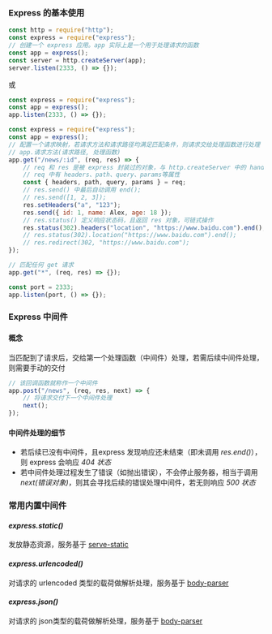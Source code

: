 ### Express 的基本使用

```js
const http = require("http");
const express = require("express");
// 创建一个 express 应用。app 实际上是一个用于处理请求的函数
const app = express();
const server = http.createServer(app);
server.listen(2333, () => {});
```

或

```js
const express = require("express");
const app = express();
app.listen(2333, () => {});
```

```js
const express = require("express");
const app = express();
// 配置一个请求映射，若请求方法和请求路径均满足匹配条件，则请求交给处理函数进行处理
// app.请求方法(请求路径, 处理函数)
app.get("/news/:id", (req, res) => {
	// req 和 res 是被 express 封装过的对象，与 http.createServer 中的 handler 不一样
    // req 中有 headers、path、query、params等属性
    const { headers, path, query, params } = req;
    // res.send() 中最后自动调用 end();
    // res.send([1, 2, 3]);
    res.setHeaders("a", "123");
    res.send({ id: 1, name: Alex, age: 18 });
    // res.status() 定义响应状态码，且返回 res 对象，可链式操作
    res.status(302).headers("location", "https://www.baidu.com").end();
    // res.status(302).location("https://www.baidu.com").end();
    // res.redirect(302, "https://www.baidu.com");
});

// 匹配任何 get 请求
app.get("*", (req, res) => {});

const port = 2333;
app.listen(port, () => {});
```



### Express 中间件

#### 概念

当匹配到了请求后，交给第一个处理函数（中间件）处理，若需后续中间件处理，则需要手动的交付

```js
// 该回调函数就称作一个中间件
app.post("/news", (req, res, next) => {
    // 将请求交付下一个中间件处理
    next();
});
```



#### 中间件处理的细节

- 若后续已没有中间件，且express 发现响应还未结束（即未调用 *res.end()*），则 express 会响应 *404 状态*
- 若中间件处理过程发生了错误（如抛出错误），不会停止服务器，相当于调用 *next(错误对象)*，则其会寻找后续的错误处理中间件，若无则响应 *500 状态*



### 常用内置中间件

#### *express.static()*

发放静态资源，服务基于 [serve-static](https://www.npmjs.com/package/serve-static)

#### *express.urlencoded()*

对请求的 urlencoded 类型的载荷做解析处理，服务基于 [body-parser](https://www.npmjs.com/package/body-parser)

#### *express.json()*

对请求的 json类型的载荷做解析处理，服务基于 [body-parser](https://www.npmjs.com/package/body-parser)